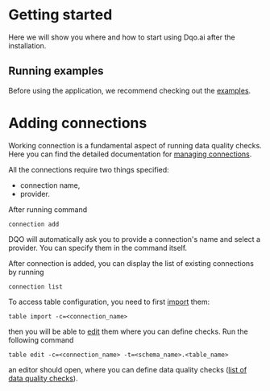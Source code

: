 # Getting started

Here we will show you where and how to start using Dqo.ai after the installation.

## Running examples
Before using the application, we recommend checking out the [examples](../examples/running_examples.md).

# Adding connections

Working connection is a fundamental aspect of running data quality checks. Here you can find the 
detailed documentation for
[managing connections](../commands/connection/connection.md).

All the connections require two things specified:

- connection name,
- provider.

After running command
```
connection add
```
DQO will automatically ask you to provide a connection's name and select a provider. You can specify them in the
command itself.

After connection is added, you can display the list of existing connections by running
```
connection list
```
To access table configuration, you need to first [import](../commands/table/table.md#import) them:

```
table import -c=<connection_name>
```

then you will be able to [edit](../commands/table/table.md#edit) them where you can define checks. Run the following command
```
table edit -c=<connection_name> -t=<schema_name>.<table_name>
```

an editor should open, where you can define data quality checks ([list of data quality checks](../check_reference/list_of_checks/list_of_checks.md)).